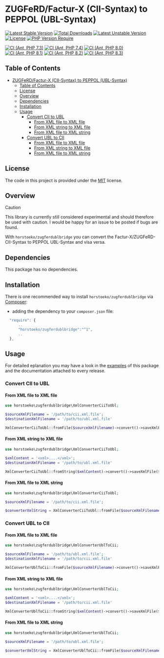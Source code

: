 # ZUGFeRD/Factur-X (CII-Syntax) to PEPPOL (UBL-Syntax)

[![Latest Stable Version](http://poser.pugx.org/horstoeko/zugferdublbridge/v)](https://packagist.org/packages/horstoeko/zugferdublbridge) [![Total Downloads](http://poser.pugx.org/horstoeko/zugferdublbridge/downloads)](https://packagist.org/packages/horstoeko/zugferdublbridge) [![Latest Unstable Version](http://poser.pugx.org/horstoeko/zugferdublbridge/v/unstable)](https://packagist.org/packages/horstoeko/zugferdublbridge) [![License](http://poser.pugx.org/horstoeko/zugferdublbridge/license)](https://packagist.org/packages/horstoeko/zugferdublbridge) [![PHP Version Require](http://poser.pugx.org/horstoeko/zugferdublbridge/require/php)](https://packagist.org/packages/horstoeko/zugferdublbridge)

[![CI (Ant, PHP 7.3)](https://github.com/horstoeko/zugferdublbridge/actions/workflows/build.php73.ant.yml/badge.svg)](https://github.com/horstoeko/zugferdublbridge/actions/workflows/build.php73.ant.yml)
[![CI (Ant, PHP 7.4)](https://github.com/horstoeko/zugferdublbridge/actions/workflows/build.php74.ant.yml/badge.svg)](https://github.com/horstoeko/zugferdublbridge/actions/workflows/build.php74.ant.yml)
[![CI (Ant, PHP 8.0)](https://github.com/horstoeko/zugferdublbridge/actions/workflows/build.php80.ant.yml/badge.svg)](https://github.com/horstoeko/zugferdublbridge/actions/workflows/build.php80.ant.yml)
[![CI (Ant, PHP 8.1)](https://github.com/horstoeko/zugferdublbridge/actions/workflows/build.php81.ant.yml/badge.svg)](https://github.com/horstoeko/zugferdublbridge/actions/workflows/build.php81.ant.yml)
[![CI (Ant, PHP 8.2)](https://github.com/horstoeko/zugferdublbridge/actions/workflows/build.php82.ant.yml/badge.svg)](https://github.com/horstoeko/zugferdublbridge/actions/workflows/build.php82.ant.yml)
[![CI (Ant, PHP 8.3)](https://github.com/horstoeko/zugferdublbridge/actions/workflows/build.php83.ant.yml/badge.svg)](https://github.com/horstoeko/zugferdublbridge/actions/workflows/build.php83.ant.yml)

## Table of Contents

- [ZUGFeRD/Factur-X (CII-Syntax) to PEPPOL (UBL-Syntax)](#zugferdfactur-x-cii-syntax-to-peppol-ubl-syntax)
  - [Table of Contents](#table-of-contents)
  - [License](#license)
  - [Overview](#overview)
  - [Dependencies](#dependencies)
  - [Installation](#installation)
  - [Usage](#usage)
    - [Convert CII to UBL](#convert-cii-to-ubl)
      - [From XML file to XML file](#from-xml-file-to-xml-file)
      - [From XML string to XML file](#from-xml-string-to-xml-file)
      - [From XML file to XML string](#from-xml-file-to-xml-string)
    - [Convert UBL to CII](#convert-ubl-to-cii)
      - [From XML file to XML file](#from-xml-file-to-xml-file-1)
      - [From XML string to XML file](#from-xml-string-to-xml-file-1)
      - [From XML file to XML string](#from-xml-file-to-xml-string-1)

## License

The code in this project is provided under the [MIT](https://opensource.org/licenses/MIT) license.

## Overview

> [!CAUTION]
> This library is currently still considered experimental and should therefore be used with caution. I would be happy for an issue to be posted if bugs are found.

With `horstoeko/zugferdublbridge` you can convert the Factur-X/ZUGFeRD-CII-Syntax to PEPPOL UBL-Syntax and visa versa.

## Dependencies

This package has no dependencies.

## Installation

There is one recommended way to install `horstoeko/zugferdublbridge` via [Composer](https://getcomposer.org/):

* adding the dependency to your ``composer.json`` file:

```js
  "require": {
      ..
      "horstoeko/zugferdublbridge":"^1",
      ..
  },
```

## Usage

For detailed eplanation you may have a look in the [examples](https://github.com/horstoeko/zugferdublbridge/tree/master/examples) of this package and the documentation attached to every release.

### Convert CII to UBL

#### From XML file to XML file

```php
use horstoeko\zugferdublbridge\XmlConverterCiiToUbl;

$sourceXmlFilename = '/path/to/cii.xml.file';
$destinationXmlFilename = '/path/to/ubl.xml.file'

XmlConverterCiiToUbl::fromFile($sourceXmlFilename)->convert()->saveXmlFile($destinationXmlFilename);
```

#### From XML string to XML file

```php
use horstoeko\zugferdublbridge\XmlConverterCiiToUbl;

$xmlContent = '<xml>....</xml>';
$destinationXmlFilename = '/path/to/ubl.xml.file'

XmlConverterCiiToUbl::fromString($xmlContent)->convert()->saveXmlFile($destinationXmlFilename);
```

#### From XML file to XML string

```php
use horstoeko\zugferdublbridge\XmlConverterCiiToUbl;

$sourceXmlFilename = '/path/to/cii.xml.file';

$converterXmlString = XmlConverterCiiToUbl::fromFile($sourceXmlFilename)->convert()->saveXmlString();
```

### Convert UBL to CII

#### From XML file to XML file

```php
use horstoeko\zugferdublbridge\XmlConverterUblToCii;

$sourceXmlFilename = '/path/to/ubl.xml.file';
$destinationXmlFilename = '/path/to/cii.xml.file'

XmlConverterUblToCii::fromFile($sourceXmlFilename)->convert()->saveXmlFile($destinationXmlFilename);
```

#### From XML string to XML file

```php
use horstoeko\zugferdublbridge\XmlConverterUblToCii;

$xmlContent = '<xml>....</xml>';
$destinationXmlFilename = '/path/to/cii.xml.file'

XmlConverterUblToCii::fromString($xmlContent)->convert()->saveXmlFile($destinationXmlFilename);
```

#### From XML file to XML string

```php
use horstoeko\zugferdublbridge\XmlConverterUblToCii;

$sourceXmlFilename = '/path/to/ubl.xml.file';

$converterXmlString = XmlConverterUblToCii::fromFile($sourceXmlFilename)->convert()->saveXmlString();
```
